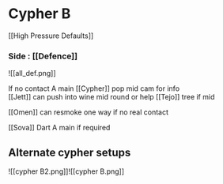 # Cypher B

[[High Pressure Defaults]]
### Side : [[Defence]]

![[all_def.png]]

If no contact A main [[Cypher]] pop mid cam for info  
[[Jett]] can push into wine mid round or help [[Tejo]] tree if mid

[[Omen]] can resmoke one way if no real contact

[[Sova]] Dart A main if required


## Alternate cypher setups
![[cypher B2.png]]![[cypher B.png]]